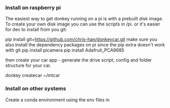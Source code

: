 ### Install on raspberry pi
The easiest way to get donkey running on a pi is with a prebuilt disk image. To create your own disk
image you can use the scripts in /pi.
or it's easier for dev to install from you git:

pip install git+https://github.com/chris-han/donkeycar.git
make sure you also install the dependency packages on pi since the pip extra doesn't work with git
pip install picamera
pip install Adafruit_PCA9685

then create your car app - generate the drive script, config and folder structure for your car.

donkey createcar ~/mtcar


### Install on other systems
Create a conda environment using the env files in
